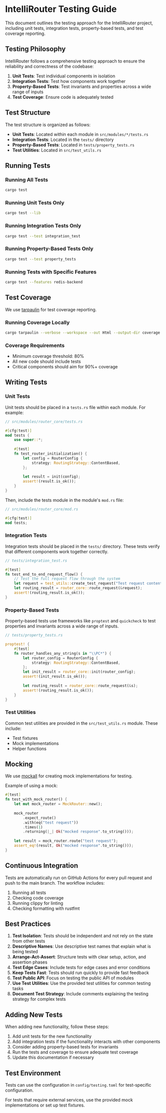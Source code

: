 # IntelliRouter Testing Guide

This document outlines the testing approach for the IntelliRouter project, including unit tests, integration tests, property-based tests, and test coverage reporting.

## Testing Philosophy

IntelliRouter follows a comprehensive testing approach to ensure the reliability and correctness of the codebase:

1. **Unit Tests**: Test individual components in isolation
2. **Integration Tests**: Test how components work together
3. **Property-Based Tests**: Test invariants and properties across a wide range of inputs
4. **Test Coverage**: Ensure code is adequately tested

## Test Structure

The test structure is organized as follows:

- **Unit Tests**: Located within each module in `src/modules/*/tests.rs`
- **Integration Tests**: Located in the `tests/` directory
- **Property-Based Tests**: Located in `tests/property_tests.rs`
- **Test Utilities**: Located in `src/test_utils.rs`

## Running Tests

### Running All Tests

```bash
cargo test
```

### Running Unit Tests Only

```bash
cargo test --lib
```

### Running Integration Tests Only

```bash
cargo test --test integration_test
```

### Running Property-Based Tests Only

```bash
cargo test --test property_tests
```

### Running Tests with Specific Features

```bash
cargo test --features redis-backend
```

## Test Coverage

We use [tarpaulin](https://github.com/xd009642/tarpaulin) for test coverage reporting.

### Running Coverage Locally

```bash
cargo tarpaulin --verbose --workspace --out Html --output-dir coverage
```

### Coverage Requirements

- Minimum coverage threshold: 80%
- All new code should include tests
- Critical components should aim for 90%+ coverage

## Writing Tests

### Unit Tests

Unit tests should be placed in a `tests.rs` file within each module. For example:

```rust
// src/modules/router_core/tests.rs

#[cfg(test)]
mod tests {
    use super::*;
    
    #[test]
    fn test_router_initialization() {
        let config = RouterConfig {
            strategy: RoutingStrategy::ContentBased,
        };
        
        let result = init(config);
        assert!(result.is_ok());
    }
}
```

Then, include the tests module in the module's `mod.rs` file:

```rust
// src/modules/router_core/mod.rs

#[cfg(test)]
mod tests;
```

### Integration Tests

Integration tests should be placed in the `tests/` directory. These tests verify that different components work together correctly.

```rust
// tests/integration_test.rs

#[test]
fn test_end_to_end_request_flow() {
    // Test the full request flow through the system
    let request = test_utils::create_test_request("Test request content");
    let routing_result = router_core::route_request(&request);
    assert!(routing_result.is_ok());
}
```

### Property-Based Tests

Property-based tests use frameworks like `proptest` and `quickcheck` to test properties and invariants across a wide range of inputs.

```rust
// tests/property_tests.rs

proptest! {
    #[test]
    fn router_handles_any_string(s in "\\PC*") {
        let router_config = RouterConfig {
            strategy: RoutingStrategy::ContentBased,
        };
        let init_result = router_core::init(router_config);
        assert!(init_result.is_ok());
        
        let routing_result = router_core::route_request(&s);
        assert!(routing_result.is_ok());
    }
}
```

### Test Utilities

Common test utilities are provided in the `src/test_utils.rs` module. These include:

- Test fixtures
- Mock implementations
- Helper functions

## Mocking

We use [mockall](https://docs.rs/mockall/latest/mockall/) for creating mock implementations for testing.

Example of using a mock:

```rust
#[test]
fn test_with_mock_router() {
    let mut mock_router = MockRouter::new();
    
    mock_router
        .expect_route()
        .with(eq("test request"))
        .times(1)
        .returning(|_| Ok("mocked response".to_string()));
    
    let result = mock_router.route("test request");
    assert_eq!(result, Ok("mocked response".to_string()));
}
```

## Continuous Integration

Tests are automatically run on GitHub Actions for every pull request and push to the main branch. The workflow includes:

1. Running all tests
2. Checking code coverage
3. Running clippy for linting
4. Checking formatting with rustfmt

## Best Practices

1. **Test Isolation**: Tests should be independent and not rely on the state from other tests
2. **Descriptive Names**: Use descriptive test names that explain what is being tested
3. **Arrange-Act-Assert**: Structure tests with clear setup, action, and assertion phases
4. **Test Edge Cases**: Include tests for edge cases and error conditions
5. **Keep Tests Fast**: Tests should run quickly to provide fast feedback
6. **Test Public API**: Focus on testing the public API of modules
7. **Use Test Utilities**: Use the provided test utilities for common testing tasks
8. **Document Test Strategy**: Include comments explaining the testing strategy for complex tests

## Adding New Tests

When adding new functionality, follow these steps:

1. Add unit tests for the new functionality
2. Add integration tests if the functionality interacts with other components
3. Consider adding property-based tests for invariants
4. Run the tests and coverage to ensure adequate test coverage
5. Update this documentation if necessary

## Test Environment

Tests can use the configuration in `config/testing.toml` for test-specific configuration.

For tests that require external services, use the provided mock implementations or set up test fixtures.